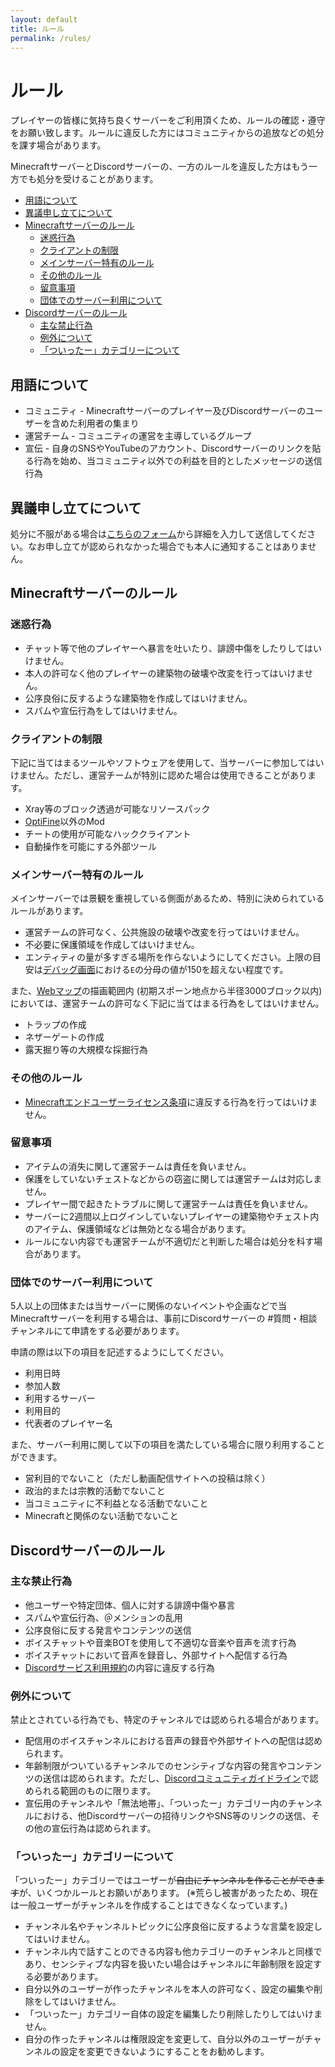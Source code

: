 ```yaml
---
layout: default
title: ルール
permalink: /rules/
---
```


# ルール <!-- omit in toc -->

プレイヤーの皆様に気持ち良くサーバーをご利用頂くため、ルールの確認・遵守をお願い致します。ルールに違反した方にはコミュニティからの追放などの処分を課す場合があります。

MinecraftサーバーとDiscordサーバーの、一方のルールを違反した方はもう一方でも処分を受けることがあります。

<!--more-->

- [用語について](#用語について)
- [異議申し立てについて](#異議申し立てについて)
- [Minecraftサーバーのルール](#minecraftサーバーのルール)
  - [迷惑行為](#迷惑行為)
  - [クライアントの制限](#クライアントの制限)
  - [メインサーバー特有のルール](#メインサーバー特有のルール)
  - [その他のルール](#その他のルール)
  - [留意事項](#留意事項)
  - [団体でのサーバー利用について](#団体でのサーバー利用について)
- [Discordサーバーのルール](#discordサーバーのルール)
  - [主な禁止行為](#主な禁止行為)
  - [例外について](#例外について)
  - [「ついったー」カテゴリーについて](#ついったーカテゴリーについて)

## 用語について

- コミュニティ - Minecraftサーバーのプレイヤー及びDiscordサーバーのユーザーを含めた利用者の集まり
- 運営チーム - コミュニティの運営を主導しているグループ
- 宣伝 - 自身のSNSやYouTubeのアカウント、Discordサーバーのリンクを貼る行為を始め、当コミュニティ以外での利益を目的としたメッセージの送信行為

## 異議申し立てについて

処分に不服がある場合は[こちらのフォーム](https://forms.gle/BEH9NsV5628X2Dqh9)から詳細を入力して送信してください。なお申し立てが認められなかった場合でも本人に通知することはありません。

## Minecraftサーバーのルール

### 迷惑行為

- チャット等で他のプレイヤーへ暴言を吐いたり、誹謗中傷をしたりしてはいけません。
- 本人の許可なく他のプレイヤーの建築物の破壊や改変を行ってはいけません。
- 公序良俗に反するような建築物を作成してはいけません。
- スパムや宣伝行為をしてはいけません。

### クライアントの制限

下記に当てはまるツールやソフトウェアを使用して、当サーバーに参加してはいけません。ただし、運営チームが特別に認めた場合は使用できることがあります。

- Xray等のブロック透過が可能なリソースパック
- [OptiFine](https://optifine.net)以外のMod
- チートの使用が可能なハッククライアント
- 自動操作を可能にする外部ツール

### メインサーバー特有のルール

メインサーバーでは景観を重視している側面があるため、特別に決められているルールがあります。

- 運営チームの許可なく、公共施設の破壊や改変を行ってはいけません。
- 不必要に保護領域を作成してはいけません。
- エンティティの量が多すぎる場所を作らないようにしてください。上限の目安は[デバッグ画面](https://minecraft.fandom.com/ja/wiki/%E3%83%87%E3%83%90%E3%83%83%E3%82%B0%E7%94%BB%E9%9D%A2)における`E`の分母の値が150を超えない程度です。

また、[Webマップ](https://map.tamago-saba.com)の描画範囲内 (初期スポーン地点から半径3000ブロック以内) においては、運営チームの許可なく下記に当てはまる行為をしてはいけません。

- トラップの作成
- ネザーゲートの作成
- 露天掘り等の大規模な採掘行為

### その他のルール

- [Minecraftエンドユーザーライセンス条項](https://www.minecraft.net/ja-jp/terms/r3)に違反する行為を行ってはいけません。

### 留意事項

- アイテムの消失に関して運営チームは責任を負いません。
- 保護をしていないチェストなどからの窃盗に関しては運営チームは対応しません。
- プレイヤー間で起きたトラブルに関して運営チームは責任を負いません。
- サーバーに2週間以上ログインしていないプレイヤーの建築物やチェスト内のアイテム、保護領域などは無効となる場合があります。
- ルールにない内容でも運営チームが不適切だと判断した場合は処分を科す場合があります。

### 団体でのサーバー利用について

5人以上の団体または当サーバーに関係のないイベントや企画などで当Minecraftサーバーを利用する場合は、事前にDiscordサーバーの #質問・相談 チャンネルにて申請をする必要があります。

申請の際は以下の項目を記述するようにしてください。

- 利用日時
- 参加人数
- 利用するサーバー
- 利用目的
- 代表者のプレイヤー名

また、サーバー利用に関して以下の項目を満たしている場合に限り利用することができます。

- 営利目的でないこと（ただし動画配信サイトへの投稿は除く）
- 政治的または宗教的活動でないこと
- 当コミュニティに不利益となる活動でないこと
- Minecraftと関係のない活動でないこと

## Discordサーバーのルール

### 主な禁止行為

- 他ユーザーや特定団体、個人に対する誹謗中傷や暴言
- スパムや宣伝行為、＠メンションの乱用
- 公序良俗に反する発言やコンテンツの送信
- ボイスチャットや音楽BOTを使用して不適切な音楽や音声を流す行為
- ボイスチャットにおいて音声を録音し、外部サイトへ配信する行為
- [Discordサービス利用規約](https://discord.com/terms)の内容に違反する行為

### 例外について

禁止とされている行為でも、特定のチャンネルでは認められる場合があります。

- 配信用のボイスチャンネルにおける音声の録音や外部サイトへの配信は認められます。
- 年齢制限がついているチャンネルでのセンシティブな内容の発言やコンテンツの送信は認められます。ただし、[Discordコミュニティガイドライン](https://discord.com/guidelines)で認められる範囲のものに限ります。
- 宣伝用のチャンネルや「無法地帯」、「ついったー」カテゴリー内のチャンネルにおける、他Discordサーバーの招待リンクやSNS等のリンクの送信、その他の宣伝行為は認められます。

### 「ついったー」カテゴリーについて

「ついったー」カテゴリーではユーザーが~~自由にチャンネルを作ることができます~~が、いくつかルールとお願いがあります。 (※荒らし被害があったため、現在は一般ユーザーがチャンネルを作成することはできなくなっています。)

- チャンネル名やチャンネルトピックに公序良俗に反するような言葉を設定してはいけません。
- チャンネル内で話すことのできる内容も他カテゴリーのチャンネルと同様であり、センシティブな内容を扱いたい場合はチャンネルに年齢制限を設定する必要があります。
- 自分以外のユーザーが作ったチャンネルを本人の許可なく、設定の編集や削除をしてはいけません。
- 「ついったー」カテゴリー自体の設定を編集したり削除したりしてはいけません。
- 自分の作ったチャンネルは権限設定を変更して、自分以外のユーザーがチャンネルの設定を変更できないようにすることをお勧めします。
